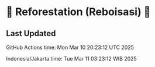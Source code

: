
# 🌳 Reforestation (Reboisasi) 🌲

## Last Updated

GitHub Actions time: Mon Mar 10 20:23:12 UTC 2025

Indonesia/Jakarta time: Tue Mar 11 03:23:12 WIB 2025
